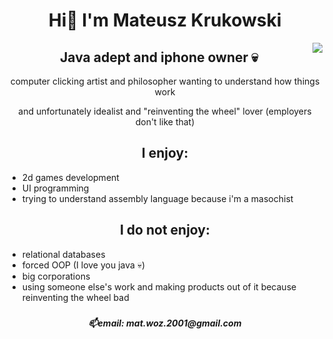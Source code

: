 <div display: flex; align="center">
  <h1 display: inline-block;>Hi👋 I'm Mateusz Krukowski</h1>   <img src="https://static.wikia.nocookie.net/adventuretimewithfinnandjake/images/1/19/Buisness_Man.png/" align="right" > 
  <h2>Java adept and iphone owner 💀</h2>
  <p>computer clicking artist and philosopher wanting to understand how things work </p>
  <p>and unfortunately idealist and "reinventing the wheel" lover (employers don't like that)<p>

  
  <h2>I enjoy: </h2>
  <ul align="left">
    <li>2d games development</li>
    <li> UI programming </li>
    <li>trying to understand assembly language because i'm a masochist</li>
  </ul>
   
  <h2>I do not enjoy: </h2>
  <ul align="left">
    <li>relational databases</li>
    <li>forced OOP (I love you java 💀) </li>
    <li>big corporations</li>
    <li>using someone else's work and making products out of it because reinventing the wheel bad</li>
  </ul>

  <h5><h5>
  <p>📫email: mat.woz.2001@gmail.com</p><div> 

<!--thorlaksson/thorlaksson is a ✨ special ✨ repository because its `README.md` (this file) appears on your GitHub profile.
You can click the Preview link to take a look at your changes.
--->

